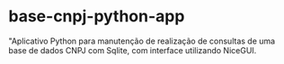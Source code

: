 # base-cnpj-python-app
"Aplicativo Python para manutenção de realização de consultas de uma base de dados CNPJ com Sqlite, com interface utilizando NiceGUI.
